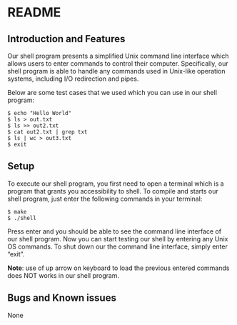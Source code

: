 # README

## Introduction and Features
Our shell program presents a simplified Unix command line interface which allows users to enter commands to control their computer. Specifically, our shell program is able to handle any commands used in Unix-like operation systems, including I/O redirection and pipes.

Below are some test cases that we used which you can use in our shell program:
```
$ echo "Hello World"
$ ls > out.txt
$ ls >> out2.txt
$ cat out2.txt | grep txt
$ ls | wc > out3.txt
$ exit
```

## Setup
To execute our shell program, you first need to open a terminal which is a program that grants you accessibility to shell. To compile and starts our shell program, just enter the following commands in your terminal:
```
$ make
$ ./shell
```
Press enter and you should be able to see the command line interface of our shell program. Now you can start testing our shell by entering any Unix OS commands. To shut down our the command line interface, simply enter “exit”.

**Note**: use of up arrow on keyboard to load the previous entered commands does NOT works in our shell program.

## Bugs and Known issues
None

